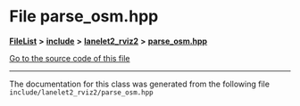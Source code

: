 

# File parse\_osm.hpp



[**FileList**](files.md) **>** [**include**](dir_d44c64559bbebec7f509842c48db8b23.md) **>** [**lanelet2\_rviz2**](dir_65eef65f6947ac43fda5ad768861708a.md) **>** [**parse\_osm.hpp**](parse__osm_8hpp.md)

[Go to the source code of this file](parse__osm_8hpp_source.md)





































































------------------------------
The documentation for this class was generated from the following file `include/lanelet2_rviz2/parse_osm.hpp`

